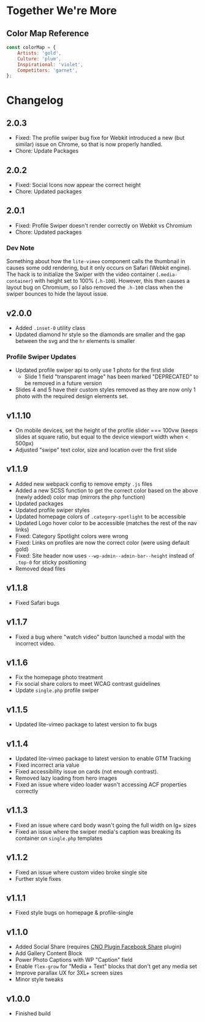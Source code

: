 # Together We're More

## Color Map Reference

```javascript
const colorMap = {
	Artists: 'gold',
	Culture: 'plum',
	Inspirational: 'violet',
	Competitors: 'garnet',
};
```

# Changelog

## 2.0.3

-   Fixed: The profile swiper bug fixe for Webkit introduced a new (but similar) issue on Chrome, so that is now properly handled.
-   Chore: Update Packages

## 2.0.2

-   Fixed: Social Icons now appear the correct height
-   Chore: Updated packages

## 2.0.1

-   Fixed: Profile Swiper doesn't render correctly on Webkit vs Chromium
-   Chore: Updated packages

### Dev Note

Something about how the `lite-vimeo` component calls the thumbnail in causes some odd rendering, but it only occurs on Safari (Webkit engine). The hack is to initialize the Swiper with the video container (`.media-container`) with height set to 100% (`.h-100`). However, this then causes a layout bug on Chromium, so I also removed the `.h-100` class when the swiper bounces to hide the layout issue.

## v2.0.0

-   Added `.inset-0` utility class
-   Updated diamond hr style so the diamonds are smaller and the gap between the svg and the `hr` elements is smaller

### Profile Swiper Updates

-   Updated profile swiper api to only use 1 photo for the first slide
    -   Slide 1 field "transparent image" has been marked "DEPRECATED" to be removed in a future version
-   Slides 4 and 5 have their custom styles removed as they are now only 1 photo with the required design elements set.

## v1.1.10

-   On mobile devices, set the height of the profile slider === 100vw (keeps slides at square ratio, but equal to the device viewport width when < 500px)
-   Adjusted "swipe" text color, size and location over the first slide

## v1.1.9

-   Added new webpack config to remove empty `.js` files
-   Added a new SCSS function to get the correct color based on the above (newly added) color map (mirrors the php function)
-   Updated packages
-   Updated profile swiper styles
-   Updated homepage colors of `.category-spotlight` to be accessible
-   Updated Logo hover color to be accessible (matches the rest of the nav links)
-   Fixed: Category Spotlight colors were wrong
-   Fixed: Links on profiles are now the correct color (were using default gold)
-   Fixed: Site header now uses `--wp-admin--admin-bar--height` instead of `.top-0` for sticky positioning
-   Removed dead files

## v1.1.8

-   Fixed Safari bugs

## v1.1.7

-   Fixed a bug where "watch video" button launched a modal with the incorrect video.

## v1.1.6

-   Fix the homepage photo treatment
-   Fix social share colors to meet WCAG contrast guidelines
-   Update `single.php` profile swiper

## v1.1.5

-   Updated lite-vimeo package to latest version to fix bugs

## v1.1.4

-   Updated lite-vimeo package to latest version to enable GTM Tracking
-   Fixed incorrect aria value
-   Fixed accessibility issue on cards (not enough contrast).
-   Removed lazy loading from hero images
-   Fixed an issue where video loader wasn't accessing ACF properties correctly

## v1.1.3

-   Fixed an issue where card body wasn't going the full width on lg+ sizes
-   Fixed an issue where the swiper media's caption was breaking its container on `single.php` templates

## v1.1.2

-   Fixed an issue where custom video broke single site
-   Further style fixes

## v1.1.1

-   Fixed style bugs on homepage & profile-single

## v1.1.0

-   Added Social Share (requires [CNO Plugin Facebook Share](https://github.com/choctaw-nation/cno-plugin-facebook-share) plugin)
-   Add Gallery Content Block
-   Power Photo Captions with WP "Caption" field
-   Enable `flex-grow` for "Media + Text" blocks that don't get any media set
-   Improve parallax UX for 3XL+ screen sizes
-   Minor style tweaks

## v1.0.0

-   Finished build
